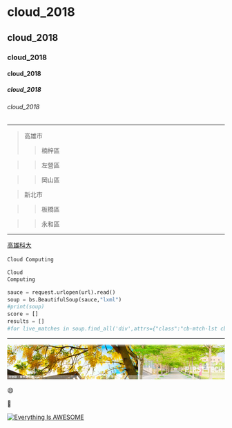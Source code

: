 # cloud_2018
## cloud_2018
### cloud_2018
#### cloud_2018
##### cloud_2018
###### cloud_2018

---
>高雄市
>> 楠梓區

>> 左營區

>> 岡山區

>新北市

>>板橋區

>>永和區

-----

[高雄科大](http://www.nkfust.edu.tw)

`Cloud Computing`

```
Cloud 
Computing
```

```python
sauce = request.urlopen(url).read()
soup = bs.BeautifulSoup(sauce,"lxml")
#print(soup)
score = []
results = []
#for live_matches in soup.find_all('div',attrs={"class":"cb-mtch-lst cb-col cb-col-100 cb-tms-itm"}):
```

-----------
![](banner003.jpg "nkust")

:smile:

:blue_car:

[![Everything Is AWESOME](https://img.youtube.com/vi/StTqXEQ2l-Y/0.jpg)](https://www.youtube.com/watch?v=StTqXEQ2l-Y "Everything Is AWESOME")
